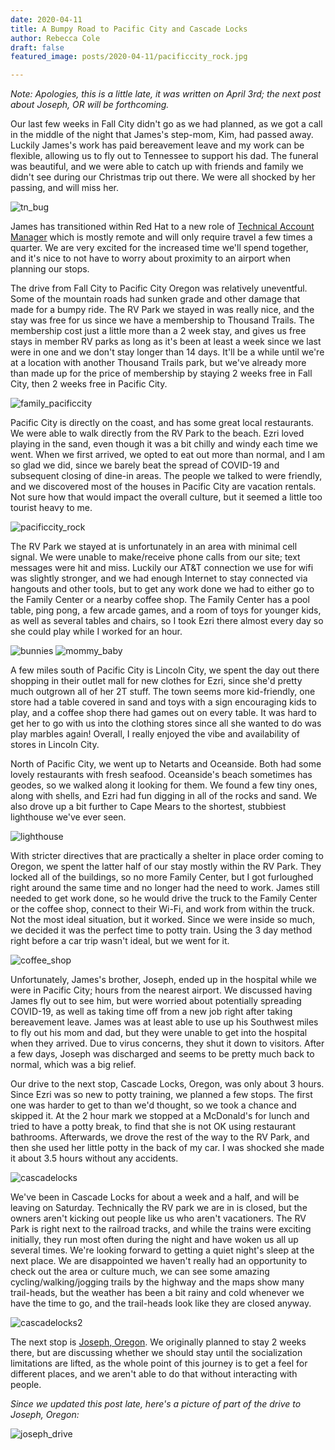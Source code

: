 ```yaml
---
date: 2020-04-11
title: A Bumpy Road to Pacific City and Cascade Locks
author: Rebecca Cole
draft: false
featured_image: posts/2020-04-11/pacificcity_rock.jpg

---
```


*Note: Apologies, this is a little late, it was written on April 3rd; the next post about Joseph, OR will be forthcoming.*

Our last few weeks in Fall City didn't go as we had planned, as we got a call in the middle of the night that James's step-mom, Kim, had passed away. Luckily James's work has paid bereavement leave and my work can be flexible, allowing us to fly out to Tennessee to support his dad. The funeral was beautiful, and we were able to catch up with friends and family we didn't see during our Christmas trip out there. We were all shocked by her passing, and will miss her. 

![tn_bug](tn_bug.jpg)

James has transitioned within Red Hat to a new role of [Technical Account Manager](https://www.redhat.com/en/blog/being-technical-account-manager-tam-day-life) which is mostly remote and will only require travel a few times a quarter. We are very excited for the increased time we'll spend together, and it's nice to not have to worry about proximity to an airport when planning our stops.

The drive from Fall City to Pacific City Oregon was relatively uneventful. Some of the mountain roads had sunken grade and other damage that made for a bumpy ride. The RV Park we stayed in was really nice, and the stay was free for us since we have a membership to Thousand Trails. The membership cost just a little more than a 2 week stay, and gives us free stays in member RV parks as long as it's been at least a week since we last were in one and we don't stay longer than 14 days. It'll be a while until we're at a location with another Thousand Trails park, but we've already more than made up for the price of membership by staying 2 weeks free in Fall City, then 2 weeks free in Pacific City.

![family_pacificcity](family_pacificcity.jpg)

Pacific City is directly on the coast, and has some great local restaurants. We were able to walk directly from the RV Park to the beach. Ezri loved playing in the sand, even though it was a bit chilly and windy each time we went. When we first arrived, we opted to eat out more than normal, and I am so glad we did, since we barely beat the spread of COVID-19 and subsequent closing of dine-in areas. The people we talked to were friendly, and we discovered most of the houses in Pacific City are vacation rentals. Not sure how that would impact the overall culture, but it seemed a little too tourist heavy to me. 

![pacificcity_rock](pacificcity_rock.jpg)

The RV Park we stayed at is unfortunately in an area with minimal cell signal. We were unable to make/receive phone calls from our site; text messages were hit and miss. Luckily our AT&T connection we use for wifi was slightly stronger, and we had enough Internet to stay connected via hangouts and other tools, but to get any work done we had to either go to the Family Center or a nearby coffee shop. The Family Center has a pool table, ping pong, a few arcade games, and a room of toys for younger kids, as well as several tables and chairs, so I took Ezri there almost every day so she could play while I worked for an hour.

![bunnies](bunnies.jpg)
![mommy_baby](mommy_baby.jpg)

A few miles south of Pacific City is Lincoln City, we spent the day out there shopping in their outlet mall for new clothes for Ezri, since she'd pretty much outgrown all of her 2T stuff. The town seems more kid-friendly, one store had a table covered in sand and toys with a sign encouraging kids to play, and a coffee shop there had games out on every table. It was hard to get her to go with us into the clothing stores since all she wanted to do was play marbles again! Overall, I really enjoyed the vibe and availability of stores in Lincoln City.

North of Pacific City, we went up to Netarts and Oceanside. Both had some lovely restaurants with fresh seafood. Oceanside's beach sometimes has geodes, so we walked along it looking for them. We found a few tiny ones, along with shells, and Ezri had fun digging in all of the rocks and sand. We also drove up a bit further to Cape Mears to the shortest, stubbiest lighthouse we've ever seen.

![lighthouse](lighthouse.jpg)

With stricter directives that are practically a shelter in place order coming to Oregon, we spent the latter half of our stay mostly within the RV Park. They locked all of the buildings, so no more Family Center, but I got furloughed right around the same time and no longer had the need to work. James still needed to get work done, so he would drive the truck to the Family Center or the coffee shop, connect to their Wi-Fi, and work from within the truck. Not the most ideal situation, but it worked. Since we were inside so much, we decided it was the perfect time to potty train. Using the 3 day method right before a car trip wasn't ideal, but we went for it. 

![coffee_shop](coffee_shop.jpg)

Unfortunately, James's brother, Joseph, ended up in the hospital while we were in Pacific City; hours from the nearest airport. We discussed having James fly out to see him, but were worried about potentially spreading COVID-19, as well as taking time off from a new job right after taking bereavement leave. James was at least able to use up his Southwest miles to fly out his mom and dad, but they were unable to get into the hospital when they arrived. Due to virus concerns, they shut it down to visitors. After a few days, Joseph was discharged and seems to be pretty much back to normal, which was a big relief.

Our drive to the next stop, Cascade Locks, Oregon, was only about 3 hours. Since Ezri was so new to potty training, we planned a few stops. The first one was harder to get to than we'd thought, so we took a chance and skipped it. At the 2 hour mark we stopped at a McDonald's for lunch and tried to have a potty break, to find that she is not OK using restaurant bathrooms. Afterwards, we drove the rest of the way to the RV Park, and then she used her little potty in the back of my car. I was shocked she made it about 3.5 hours without any accidents.

![cascadelocks](cascadelocks.jpg)

We've been in Cascade Locks for about a week and a half, and will be leaving on Saturday. Technically the RV park we are in is closed, but the owners aren't kicking out people like us who aren't vacationers. The RV Park is right next to the railroad tracks, and while the trains were exciting initially, they run most often during the night and have woken us all up several times. We're looking forward to getting a quiet night's sleep at the next place. We are disappointed we haven't really had an opportunity to check out the area or culture much, we can see some amazing cycling/walking/jogging trails by the highway and the maps show many trail-heads, but the weather has been a bit rainy and cold whenever we have the time to go, and the trail-heads look like they are closed anyway.

![cascadelocks2](cascadelocks2.jpg)

The next stop is [Joseph, Oregon](https://www.nytimes.com/2017/07/20/travel/wallowa-valley-mountains-joseph-oregon-culture.html). We originally planned to stay 2 weeks there, but are discussing whether we should stay until the socialization limitations are lifted, as the whole point of this journey is to get a feel for different places, and we aren't able to do that without interacting with people.

*Since we updated this post late, here's a picture of part of the drive to Joseph, Oregon:*

![joseph_drive](joseph_drive.jpg)
